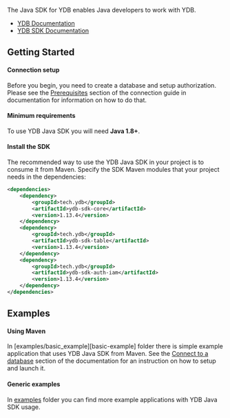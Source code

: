 
The Java SDK for YDB enables Java developers to work with YDB.

* [YDB Documentation][ydb-docs]
* [YDB SDK Documentation][sdk-docs]

## Getting Started

#### Connection setup ####

Before you begin, you need to create a database and setup authorization. Please see the [Prerequisites][prerequisites] section of the connection guide in documentation for information on how to do that.

#### Minimum requirements ####

To use YDB Java SDK you will need **Java 1.8+**. 

#### Install the SDK ####

The recommended way to use the YDB Java SDK in your project is to consume it from Maven. Specify the SDK Maven modules that your project needs in the
dependencies:

```xml
<dependencies>
    <dependency>
        <groupId>tech.ydb</groupId>
        <artifactId>ydb-sdk-core</artifactId>
        <version>1.13.4</version>
    </dependency>
    <dependency>
        <groupId>tech.ydb</groupId>
        <artifactId>ydb-sdk-table</artifactId>
        <version>1.13.4</version>
    </dependency>
    <dependency>
        <groupId>tech.ydb</groupId>
        <artifactId>ydb-sdk-auth-iam</artifactId>
        <version>1.13.4</version>
    </dependency>
</dependencies>
```

## Examples ##

#### Using Maven ####

In [examples/basic_example][basic-example] folder there is simple example application that uses YDB Java SDK from Maven.
See the [Connect to a database][connect-to-a-database] section of the documentation for an instruction on how to setup and launch it.

#### Generic examples ####

In [examples][generic-examples] folder you can find more example applications with YDB Java SDK usage.


[ydb-docs]: https://ydb.tech/en/docs
[sdk-docs]: https://ydb.tech/en/docsreference/ydb-sdk/
[prerequisites]: https://ydb.tech/en/docsconcepts/connect
[connect-to-a-database]: https://ydb.tech/en/docsreference/ydb-sdk/example/java#init
[basic_example]: https://github.com/ydb-platform/ydb-java-examples/tree/master/ydb-cookbook/basic_example
[generic-examples]: https://github.com/ydb-platform/ydb-java-examples/tree/master/ydb-cookbook
